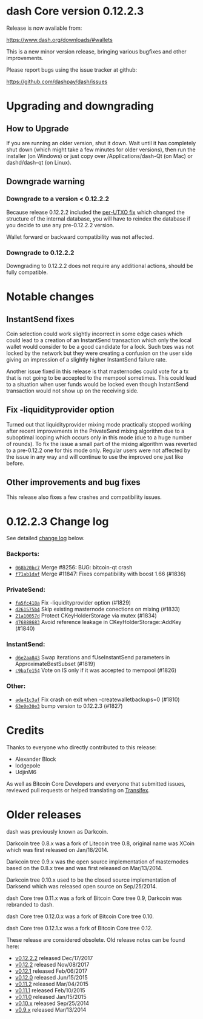 dash Core version 0.12.2.3
==========================

Release is now available from:

  <https://www.dash.org/downloads/#wallets>

This is a new minor version release, bringing various bugfixes and other
improvements.

Please report bugs using the issue tracker at github:

  <https://github.com/dashpay/dash/issues>


Upgrading and downgrading
=========================

How to Upgrade
--------------

If you are running an older version, shut it down. Wait until it has completely
shut down (which might take a few minutes for older versions), then run the
installer (on Windows) or just copy over /Applications/dash-Qt (on Mac) or
dashd/dash-qt (on Linux).

Downgrade warning
-----------------

### Downgrade to a version < 0.12.2.2

Because release 0.12.2.2 included the [per-UTXO fix](release-notes/dash/release-notes-0.12.2.2.md#per-utxo-fix)
which changed the structure of the internal database, you will have to reindex
the database if you decide to use any pre-0.12.2.2 version.

Wallet forward or backward compatibility was not affected.

### Downgrade to 0.12.2.2

Downgrading to 0.12.2.2 does not require any additional actions, should be
fully compatible.

Notable changes
===============

InstantSend fixes
-----------------

Coin selection could work slightly incorrect in some edge cases which could
lead to a creation of an InstantSend transaction which only the local wallet
would consider to be a good candidate for a lock. Such txes was not locked by
the network but they were creating a confusion on the user side giving an
impression of a slightly higher InstantSend failure rate.

Another issue fixed in this release is that masternodes could vote for a tx
that is not going to be accepted to the mempool sometimes. This could lead to
a situation when user funds would be locked even though InstantSend transaction
would not show up on the receiving side.

Fix -liquidityprovider option
-----------------------------

Turned out that liquidityprovider mixing mode practically stopped working after
recent improvements in the PrivateSend mixing algorithm due to a suboptimal
looping which occurs only in this mode (due to a huge number of rounds). To fix
the issue a small part of the mixing algorithm was reverted to a pre-0.12.2 one
for this mode only. Regular users were not affected by the issue in any way and
will continue to use the improved one just like before.

Other improvements and bug fixes
--------------------------------

This release also fixes a few crashes and compatibility issues.


0.12.2.3 Change log
===================

See detailed [change log](https://github.com/dashpay/dash/compare/v0.12.2.2...dashpay:v0.12.2.3) below.

### Backports:
- [`068b20bc7`](https://github.com/dashpay/dash/commit/068b20bc7) Merge #8256: BUG: bitcoin-qt crash
- [`f71ab1daf`](https://github.com/dashpay/dash/commit/f71ab1daf) Merge #11847: Fixes compatibility with boost 1.66 (#1836)

### PrivateSend:
- [`fa5fc418a`](https://github.com/dashpay/dash/commit/fa5fc418a) Fix -liquidityprovider option (#1829)
- [`d261575b4`](https://github.com/dashpay/dash/commit/d261575b4) Skip existing masternode conections on mixing (#1833)
- [`21a10057d`](https://github.com/dashpay/dash/commit/21a10057d) Protect CKeyHolderStorage via mutex (#1834)
- [`476888683`](https://github.com/dashpay/dash/commit/476888683) Avoid reference leakage in CKeyHolderStorage::AddKey (#1840)

### InstantSend:
- [`d6e2aa843`](https://github.com/dashpay/dash/commit/d6e2aa843) Swap iterations and fUseInstantSend parameters in ApproximateBestSubset (#1819)
- [`c9bafe154`](https://github.com/dashpay/dash/commit/c9bafe154) Vote on IS only if it was accepted to mempool (#1826)

### Other:
- [`ada41c3af`](https://github.com/dashpay/dash/commit/ada41c3af) Fix crash on exit when -createwalletbackups=0 (#1810)
- [`63e0e30e3`](https://github.com/dashpay/dash/commit/63e0e30e3) bump version to 0.12.2.3 (#1827)

Credits
=======

Thanks to everyone who directly contributed to this release:

- Alexander Block
- lodgepole
- UdjinM6

As well as Bitcoin Core Developers and everyone that submitted issues,
reviewed pull requests or helped translating on
[Transifex](https://www.transifex.com/projects/p/dash/).


Older releases
==============

dash was previously known as Darkcoin.

Darkcoin tree 0.8.x was a fork of Litecoin tree 0.8, original name was XCoin
which was first released on Jan/18/2014.

Darkcoin tree 0.9.x was the open source implementation of masternodes based on
the 0.8.x tree and was first released on Mar/13/2014.

Darkcoin tree 0.10.x used to be the closed source implementation of Darksend
which was released open source on Sep/25/2014.

dash Core tree 0.11.x was a fork of Bitcoin Core tree 0.9,
Darkcoin was rebranded to dash.

dash Core tree 0.12.0.x was a fork of Bitcoin Core tree 0.10.

dash Core tree 0.12.1.x was a fork of Bitcoin Core tree 0.12.

These release are considered obsolete. Old release notes can be found here:

- [v0.12.2.2](release-notes/dash/release-notes-0.12.2.2.md) released Dec/17/2017
- [v0.12.2](release-notes/dash/release-notes-0.12.2.md) released Nov/08/2017
- [v0.12.1](release-notes/dash/release-notes-0.12.1.md) released Feb/06/2017
- [v0.12.0](release-notes/dash/release-notes-0.12.0.md) released Jun/15/2015
- [v0.11.2](release-notes/dash/release-notes-0.11.2.md) released Mar/04/2015
- [v0.11.1](release-notes/dash/release-notes-0.11.1.md) released Feb/10/2015
- [v0.11.0](release-notes/dash/release-notes-0.11.0.md) released Jan/15/2015
- [v0.10.x](release-notes/dash/release-notes-0.10.0.md) released Sep/25/2014
- [v0.9.x](release-notes/dash/release-notes-0.9.0.md) released Mar/13/2014

